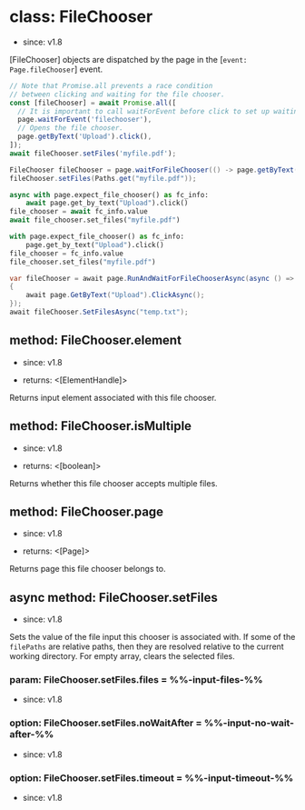 # class: FileChooser
* since: v1.8

[FileChooser] objects are dispatched by the page in the [`event: Page.fileChooser`] event.

```js
// Note that Promise.all prevents a race condition
// between clicking and waiting for the file chooser.
const [fileChooser] = await Promise.all([
  // It is important to call waitForEvent before click to set up waiting.
  page.waitForEvent('filechooser'),
  // Opens the file chooser.
  page.getByText('Upload').click(),
]);
await fileChooser.setFiles('myfile.pdf');
```

```java
FileChooser fileChooser = page.waitForFileChooser(() -> page.getByText("Upload").click());
fileChooser.setFiles(Paths.get("myfile.pdf"));
```

```python async
async with page.expect_file_chooser() as fc_info:
    await page.get_by_text("Upload").click()
file_chooser = await fc_info.value
await file_chooser.set_files("myfile.pdf")
```

```python sync
with page.expect_file_chooser() as fc_info:
    page.get_by_text("Upload").click()
file_chooser = fc_info.value
file_chooser.set_files("myfile.pdf")
```

```csharp
var fileChooser = await page.RunAndWaitForFileChooserAsync(async () =>
{
    await page.GetByText("Upload").ClickAsync();
});
await fileChooser.SetFilesAsync("temp.txt");
```

## method: FileChooser.element
* since: v1.8
- returns: <[ElementHandle]>

Returns input element associated with this file chooser.

## method: FileChooser.isMultiple
* since: v1.8
- returns: <[boolean]>

Returns whether this file chooser accepts multiple files.

## method: FileChooser.page
* since: v1.8
- returns: <[Page]>

Returns page this file chooser belongs to.

## async method: FileChooser.setFiles
* since: v1.8

Sets the value of the file input this chooser is associated with. If some of the `filePaths` are relative paths, then
they are resolved relative to the current working directory. For empty array, clears the selected files.

### param: FileChooser.setFiles.files = %%-input-files-%%
* since: v1.8

### option: FileChooser.setFiles.noWaitAfter = %%-input-no-wait-after-%%
* since: v1.8

### option: FileChooser.setFiles.timeout = %%-input-timeout-%%
* since: v1.8
